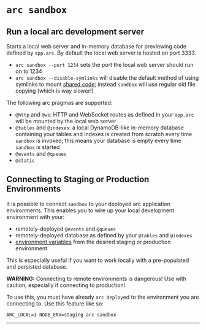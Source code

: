 # `arc sandbox`
## Run a local arc development server

Starts a local web server and in-memory database for previewing code defined by `app.arc`. By default the local web server is hosted on port 3333.

- `arc sandbox --port 1234` sets the port the local web server should run on to
    1234
- `arc sandbox --disable-symlinks` will disable the default method of using
    symlinks to mount [shared code](/guides/share-code); instead `sandbox` will
    use regular old file copying (which is way slower!)


The following arc pragmas are supported:

- `@http` and `@ws`: HTTP and WebSocket routes as defined in your `app.arc` will be
    mounted by the local web server
- `@tables` and `@indexes`: a local DynamoDB-like in-memory database containing
    your tables and indexes is created from scratch every time `sandbox` is invoked;
    this means your database is empty every time `sandbox` is started
- `@events` and `@queues`
- `@static`

## Connecting to Staging or Production Environments

It is possible to connect `sandbox` to your deployed arc application
environments. This enables you to wire up your local development environment
with your:

- remotely-deployed `@events` and `@queues`
- remotely-deployed database as defined by your `@tables` and `@indexes`
- [environment variables](/reference/cli/env) from the desired staging or production environment

This is especially useful if you want to work locally with a pre-populated and persisted
database.

**WARNING:** Connecting to remote environments is dangerous! Use with caution,
especially if connecting to production!

To use this, you must have already `arc deploy`ed to the environment you are
connecting to. Use this feature like so:

    ARC_LOCAL=1 NODE_ENV=staging arc sandbox

---
